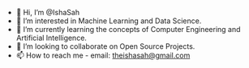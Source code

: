 - 👋 Hi, I’m @IshaSah
- 👀 I’m interested in Machine Learning and Data Science.
- 🌱 I’m currently learning the concepts of Computer Engineering and Artificial Intelligence.
- 💞️ I’m looking to collaborate on Open Source Projects.
- 📫 How to reach me - email: theishasah@gmail.com

<!---
IshaSah/IshaSah is a ✨ special ✨ repository because its `README.md` (this file) appears on your GitHub profile.
You can click the Preview link to take a look at your changes.
--->
